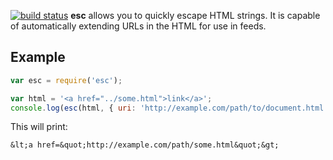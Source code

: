 [![build status](https://secure.travis-ci.org/pvorb/node-esc.png)](http://travis-ci.org/pvorb/node-esc)
**esc** allows you to quickly escape HTML strings. It is capable of
automatically extending URLs in the HTML for use in feeds.

## Example

```javascript
var esc = require('esc');

var html = '<a href="../some.html">link</a>';
console.log(esc(html, { uri: 'http://example.com/path/to/document.html' }));
```

This will print:

```
&lt;a href=&quot;http://example.com/path/some.html&quot;&gt;
```
